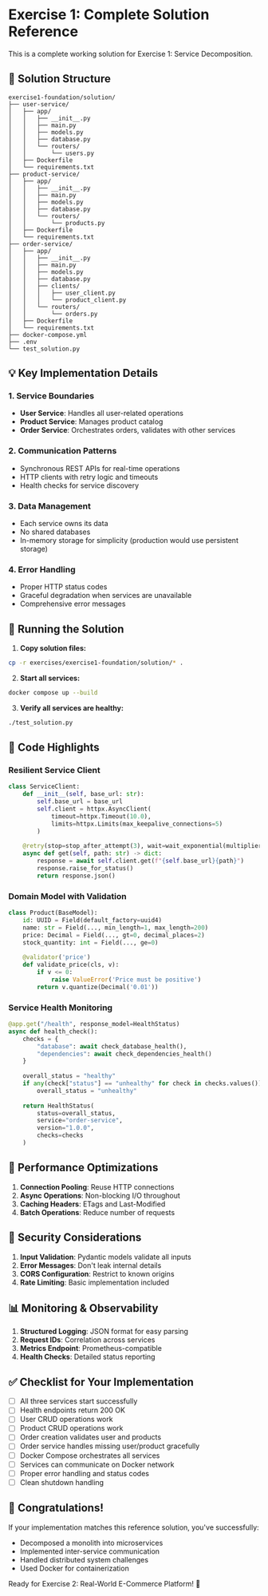 # Exercise 1: Complete Solution Reference

This is a complete working solution for Exercise 1: Service Decomposition.

## 📁 Solution Structure

```
exercise1-foundation/solution/
├── user-service/
│   ├── app/
│   │   ├── __init__.py
│   │   ├── main.py
│   │   ├── models.py
│   │   ├── database.py
│   │   └── routers/
│   │       └── users.py
│   ├── Dockerfile
│   └── requirements.txt
├── product-service/
│   ├── app/
│   │   ├── __init__.py
│   │   ├── main.py
│   │   ├── models.py
│   │   ├── database.py
│   │   └── routers/
│   │       └── products.py
│   ├── Dockerfile
│   └── requirements.txt
├── order-service/
│   ├── app/
│   │   ├── __init__.py
│   │   ├── main.py
│   │   ├── models.py
│   │   ├── database.py
│   │   ├── clients/
│   │   │   ├── user_client.py
│   │   │   └── product_client.py
│   │   └── routers/
│   │       └── orders.py
│   ├── Dockerfile
│   └── requirements.txt
├── docker-compose.yml
├── .env
└── test_solution.py
```

## 💡 Key Implementation Details

### 1. Service Boundaries
- **User Service**: Handles all user-related operations
- **Product Service**: Manages product catalog
- **Order Service**: Orchestrates orders, validates with other services

### 2. Communication Patterns
- Synchronous REST APIs for real-time operations
- HTTP clients with retry logic and timeouts
- Health checks for service discovery

### 3. Data Management
- Each service owns its data
- No shared databases
- In-memory storage for simplicity (production would use persistent storage)

### 4. Error Handling
- Proper HTTP status codes
- Graceful degradation when services are unavailable
- Comprehensive error messages

## 🚀 Running the Solution

1. **Copy solution files:**
```bash
cp -r exercises/exercise1-foundation/solution/* .
```

2. **Start all services:**
```bash
docker compose up --build
```

3. **Verify all services are healthy:**
```bash
./test_solution.py
```

## 📝 Code Highlights

### Resilient Service Client
```python
class ServiceClient:
    def __init__(self, base_url: str):
        self.base_url = base_url
        self.client = httpx.AsyncClient(
            timeout=httpx.Timeout(10.0),
            limits=httpx.Limits(max_keepalive_connections=5)
        )
    
    @retry(stop=stop_after_attempt(3), wait=wait_exponential(multiplier=1, min=1, max=10))
    async def get(self, path: str) -> dict:
        response = await self.client.get(f"{self.base_url}{path}")
        response.raise_for_status()
        return response.json()
```

### Domain Model with Validation
```python
class Product(BaseModel):
    id: UUID = Field(default_factory=uuid4)
    name: str = Field(..., min_length=1, max_length=200)
    price: Decimal = Field(..., gt=0, decimal_places=2)
    stock_quantity: int = Field(..., ge=0)
    
    @validator('price')
    def validate_price(cls, v):
        if v <= 0:
            raise ValueError('Price must be positive')
        return v.quantize(Decimal('0.01'))
```

### Service Health Monitoring
```python
@app.get("/health", response_model=HealthStatus)
async def health_check():
    checks = {
        "database": await check_database_health(),
        "dependencies": await check_dependencies_health()
    }
    
    overall_status = "healthy"
    if any(check["status"] == "unhealthy" for check in checks.values()):
        overall_status = "unhealthy"
    
    return HealthStatus(
        status=overall_status,
        service="order-service",
        version="1.0.0",
        checks=checks
    )
```

## 🎯 Performance Optimizations

1. **Connection Pooling**: Reuse HTTP connections
2. **Async Operations**: Non-blocking I/O throughout
3. **Caching Headers**: ETags and Last-Modified
4. **Batch Operations**: Reduce number of requests

## 🔐 Security Considerations

1. **Input Validation**: Pydantic models validate all inputs
2. **Error Messages**: Don't leak internal details
3. **CORS Configuration**: Restrict to known origins
4. **Rate Limiting**: Basic implementation included

## 📊 Monitoring & Observability

1. **Structured Logging**: JSON format for easy parsing
2. **Request IDs**: Correlation across services
3. **Metrics Endpoint**: Prometheus-compatible
4. **Health Checks**: Detailed status reporting

## ✅ Checklist for Your Implementation

- [ ] All three services start successfully
- [ ] Health endpoints return 200 OK
- [ ] User CRUD operations work
- [ ] Product CRUD operations work
- [ ] Order creation validates user and products
- [ ] Order service handles missing user/product gracefully
- [ ] Docker Compose orchestrates all services
- [ ] Services can communicate on Docker network
- [ ] Proper error handling and status codes
- [ ] Clean shutdown handling

## 🎉 Congratulations!

If your implementation matches this reference solution, you've successfully:
- Decomposed a monolith into microservices
- Implemented inter-service communication
- Handled distributed system challenges
- Used Docker for containerization

Ready for Exercise 2: Real-World E-Commerce Platform! 🚀